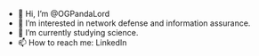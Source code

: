 - 👋 Hi, I’m @OGPandaLord
- 👀 I’m interested in network defense and information assurance.
- 🌱 I’m currently studying science.
- 📫 How to reach me: LinkedIn

<!---
OGPandaLord/OGPandaLord is a ✨ special ✨ repository because its `README.md` (this file) appears on your GitHub profile.
You can click the Preview link to take a look at your changes.
--->
